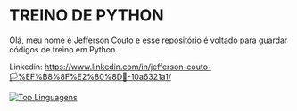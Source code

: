 # TREINO DE PYTHON 

Olá, meu nome é Jefferson Couto e esse repositório é voltado para guardar códigos de treino em Python. 

Linkedin: https://www.linkedin.com/in/jefferson-couto-🏳%EF%B8%8F%E2%80%8D🌈-10a6321a1/

[![Top Linguagens](https://github-readme-stats.vercel.app/api/top-langs/?username=OJeffCouto&layout=compact)](https://github.com/OJeffCouto/github-readme-stats)
